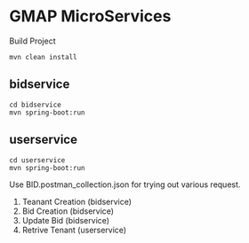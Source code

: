 # GMAP MicroServices

Build Project
``` 
mvn clean install
```
## bidservice

```
cd bidservice
mvn spring-boot:run
```
## userservice

```
cd userservice
mvn spring-boot:run

```

Use BID.postman_collection.json for trying out various request.
1. Teanant Creation (bidservice)
2. Bid Creation (bidservice)
3. Update Bid (bidservice)
4. Retrive Tenant (userservice)